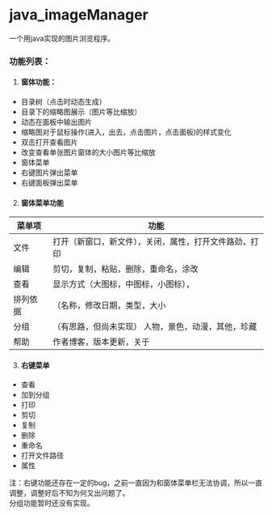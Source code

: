 # java_imageManager
一个用java实现的图片浏览程序。

### 功能列表：
1. #### 窗体功能：  
 * 目录树（点击时动态生成）  
 * 目录下的缩略图展示（图片等比缩放）  
 * 动态在面板中输出图片  
 * 缩略图对于鼠标操作(进入，出去，点击图片，点击面板)的样式变化  
 * 双击打开查看图片  
 * 改变查看单张图片窗体的大小图片等比缩放  
 * 窗体菜单  
 * 右键图片弹出菜单  
 * 右键面板弹出菜单  

2. #### 窗体菜单功能
  菜单项 |功能
 --------|-------------------------------------------------------
   文件	|打开（新窗口，新文件），关闭，属性，打开文件路劲，打印
   编辑	|剪切，复制，粘贴，删除，重命名，涂改
   查看	|显示方式（大图标，中图标，小图标），
   排列依据|（名称，修改日期，类型，大小 | 递增，递减）
   分组  |（有思路，但尚未实现）	人物，景色，动漫，其他，珍藏
   帮助	|作者博客，版本更新，关于


3. #### 右键菜单  
  *  查看  
  *  加到分组  
  *  打印  
  *  剪切
  *  复制 
  *  删除  
  *  重命名
  *  打开文件路径
  *  属性

注：右键功能还存在一定的bug，之前一直因为和窗体菜单栏无法协调，所以一直调整，调整好后不知为何又出问题了。  
     分组功能暂时还没有实现。

